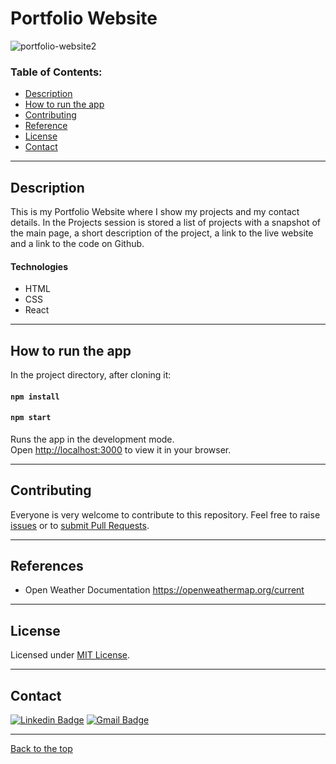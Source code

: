 # Portfolio Website

![portfolio-website2](https://user-images.githubusercontent.com/80893528/160882593-09424962-0e6a-4ce4-b6f8-b739c02290a6.png)


### Table of Contents:

- [Description](#description)
- [How to run the app](#how-to-run-the-app)
- [Contributing](#contributing)
- [Reference](#reference)
- [License](#license)
- [Contact](#contact)

---

## Description

This is my Portfolio Website where I show my projects and my contact details. In the Projects session is stored a list of projects with a snapshot of the main page, a short description of the project, a link to the live website and a link to the code on Github.

#### Technologies

- HTML
- CSS
- React

---

## How to run the app

In the project directory, after cloning it:

#### `npm install`

#### `npm start`

Runs the app in the development mode.\
Open [http://localhost:3000](http://localhost:3000) to view it in your browser.

---

## Contributing

Everyone is very welcome to contribute to this repository. Feel free to raise [issues](https://github.com/mrmatteorusso/Team-Generator/issues) or to [submit Pull Requests](https://github.com/mrmatteorusso/Team-Generator/pulls).

---

## References

- Open Weather Documentation
  https://openweathermap.org/current

---

## License

Licensed under [MIT License](http://opensource.org/licenses/MIT).

---

## Contact

[![Linkedin Badge](https://img.shields.io/badge/-Matteo_Russo-blue?style=flat-square&logo=Linkedin&logoColor=white&link=https://www.linkedin.com/in/mrmatteorusso//)](https://www.linkedin.com/in/mrmatteorusso/) [![Gmail Badge](https://img.shields.io/badge/-mrmatteorusso@gmail.com-c14438?style=flat-square&logo=Gmail&logoColor=white&link=mailto:mrmatteorusso@gmail.com)](mailto:mrmatteorusso@gmail.com)

---

[Back to the top](#portfolio-website)
